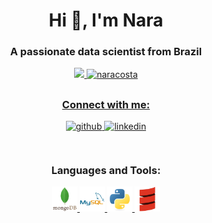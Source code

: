
<h1 align="center">Hi 👋, I'm Nara</h1>
<h3 align="center">A passionate data scientist from Brazil</h3>
  

<div align="center">
  <a href="https://github.com/naracosta">
  <img height="180em" src="https://github-readme-stats.vercel.app/api?username=naracosta&show_icons=true&theme=dracula&include_all_commits=true&count_private=true"/>
  <img height="180em" src="https://github-readme-streak-stats.herokuapp.com/?user=naracosta&layout=compact&langs_count=7&theme=dracula" alt="naracosta" />
</div>
 

##

<h3 align="center">Connect with me:</h3>
<div align="center">
<a href="https://github.com/naracosta" target="_blank">
<img src=https://img.shields.io/badge/github-%2324292e.svg?&style=for-the-badge&logo=github&logoColor=white alt=github style="margin-bottom: 5px;" />
</a>
<a href="https://linkedin.com/in/nara-costa" target="_blank">
<img src=https://img.shields.io/badge/linkedin-%231E77B5.svg?&style=for-the-badge&logo=linkedin&logoColor=white alt=linkedin style="margin-bottom: 5px;" />
</a>  
</div>  

<br/>
   
##
   
<h3 align="center">Languages and Tools:</h3>
<p align="center"> <a href="https://www.mongodb.com/" target="_blank" rel="noreferrer"> <img src="https://raw.githubusercontent.com/devicons/devicon/master/icons/mongodb/mongodb-original-wordmark.svg" alt="mongodb" width="40" height="40"/> </a> <a href="https://www.mysql.com/" target="_blank" rel="noreferrer"> <img src="https://raw.githubusercontent.com/devicons/devicon/master/icons/mysql/mysql-original-wordmark.svg" alt="mysql" width="40" height="40"/> </a> <a href="https://www.python.org" target="_blank" rel="noreferrer"> <img src="https://raw.githubusercontent.com/devicons/devicon/master/icons/python/python-original.svg" alt="python" width="40" height="40"/> </a> <a href="https://www.scala-lang.org" target="_blank" rel="noreferrer"> <img src="https://raw.githubusercontent.com/devicons/devicon/master/icons/scala/scala-original.svg" alt="scala" width="40" height="40"/> </a> </p>




